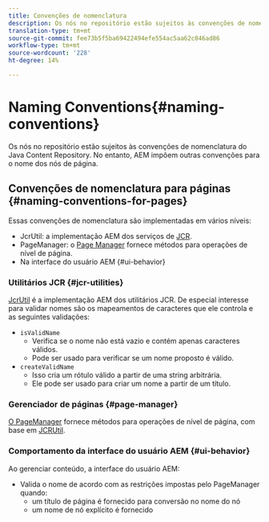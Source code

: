 ```yaml
---
title: Convenções de nomenclatura
description: Os nós no repositório estão sujeitos às convenções de nomenclatura do Java Content Repository
translation-type: tm+mt
source-git-commit: fee73b5f5ba69422494efe554ac5aa62c046ad86
workflow-type: tm+mt
source-wordcount: '228'
ht-degree: 14%

---
```



# Naming Conventions{#naming-conventions}

Os nós no repositório estão sujeitos às convenções de nomenclatura do Java Content Repository. No entanto, AEM impõem outras convenções para o nome dos nós de página.

## Convenções de nomenclatura para páginas {#naming-conventions-for-pages}

Essas convenções de nomenclatura são implementadas em vários níveis:

* JcrUtil: a implementação AEM dos serviços de [JCR](#jcr-utilities).
* PageManager: o [Page Manager](#page-manager) fornece métodos para operações de nível de página.
* Na interface do usuário AEM {#ui-behavior}

### Utilitários JCR {#jcr-utilities}

[JcrUtil](https://helpx.adobe.com/experience-manager/6-5/sites/developing/using/reference-materials/javadoc/index.html?com/day/cq/commons/jcr/JcrUtil.html) é a implementação AEM dos utilitários JCR. De especial interesse para validar nomes são os mapeamentos de caracteres que ele controla e as seguintes validações:

* `isValidName`
   * Verifica se o nome não está vazio e contém apenas caracteres válidos.
   * Pode ser usado para verificar se um nome proposto é válido.
* `createValidName`
   * Isso cria um rótulo válido a partir de uma string arbitrária.
   * Ele pode ser usado para criar um nome a partir de um título.

### Gerenciador de páginas {#page-manager}

[O PageManager](https://helpx.adobe.com/experience-manager/6-5/sites/developing/using/reference-materials/javadoc/com/day/cq/wcm/api/PageManager.html) fornece métodos para operações de nível de página, com base em [JCRUtil](#jcr-utilities).

### Comportamento da interface do usuário AEM {#ui-behavior}

Ao gerenciar conteúdo, a interface do usuário AEM:

* Valida o nome de acordo com as restrições impostas pelo PageManager quando:
   * um título de página é fornecido para conversão no nome do nó
   * um nome de nó explícito é fornecido
